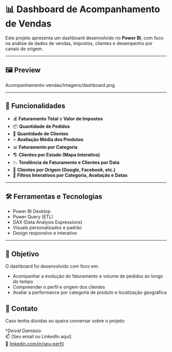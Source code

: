 
# 📊 Dashboard de Acompanhamento de Vendas

Este projeto apresenta um dashboard desenvolvido no **Power BI**, com foco na análise de dados de vendas, impostos, clientes e desempenho por canais de origem.

---

## 🖼️ Preview

Acompanhamento-vendas/Imagens/dashboard.png

---

## 📌 Funcionalidades

- 💰 **Faturamento Total** e **Valor de Impostos**
- 📦 **Quantidade de Pedidos**
- 👥 **Quantidade de Clientes**
- ⭐ **Avaliação Média dos Produtos**
- 📊 **Faturamento por Categoria**
- 🌎 **Clientes por Estado (Mapa Interativo)**
- 📉 **Tendência de Faturamento e Clientes por Data**
- 📣 **Clientes por Origem (Google, Facebook, etc.)**
- 🎯 **Filtros Interativos por Categoria, Avaliação e Datas**

---

## 🛠️ Ferramentas e Tecnologias

- Power BI Desktop
- Power Query (ETL)
- DAX (Data Analysis Expressions)
- Visuals personalizados e padrão
- Design responsivo e interativo

---

## 🎯 Objetivo

O dashboard foi desenvolvido com foco em:

- Acompanhar a evolução do faturamento e volume de pedidos ao longo do tempo
- Compreender o perfil e origem dos clientes
- Avaliar a performance por categoria de produto e localização geográfica

## 📧 Contato

Caso tenha dúvidas ou queira conversar sobre o projeto:

**Deivid Damásio*  
📫 [Seu email ou LinkedIn aqui]  
🔗 [linkedin.com/in/seu-perfil](https://linkedin.com/in/seu-perfil)
